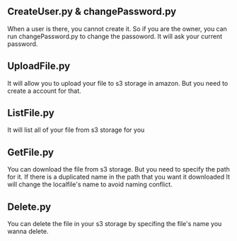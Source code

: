 ## CreateUser.py & changePassword.py
When a user is there, you cannot create it. So if you are the owner, you can run changePassword.py to change the passoword. It will ask your current password.

## UploadFile.py
It will allow you to upload your file to s3 storage in amazon. But you need to create a account for that.

## ListFile.py
It will list all of your file from s3 storage for you

## GetFile.py
You can download the file from s3 storage. But you need to specify the path for it. If there is a duplicated name in the path that you want it downloaded
It will change the localfile's name to avoid naming conflict.

## Delete.py
You can delete the file in your s3 storage by specifing the file's name you wanna delete.
